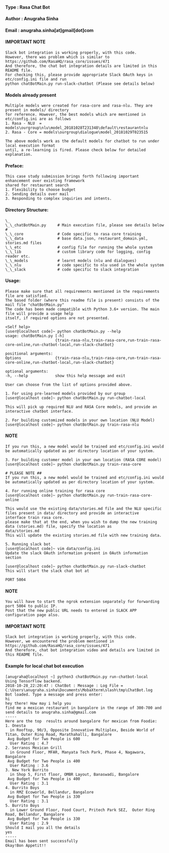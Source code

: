 #### Type    : Rasa Chat Bot
#### Author  : Anugraha Sinha
#### Email   : anugraha.sinha[at]gmail[dot]com

#### IMPORTANT NOTE ####
    Slack bot integration is working properly, with this code.
    However, there was problem which is similar to https://github.com/RasaHQ/rasa_core/issues/471
    And therefore, the chat bot integration details are limited in this README file.
    For checking this, please provide appropriate Slack OAuth keys in etc/config.ini file and run
    python chatBotMain.py run-slack-chatbot (Please see details below)
    
#### Models already present #####
    Multiple models were created for rasa-core and rasa-nlu. They are present in models/ directory
    for reference. However, the best models which are mentioned in etc/config.ini are as follows
    1. Rasa - NLU  = models\ourgroup\nlu\model_20181028T231348\default\restaurantnlu
    2. Rasa - Core = models\ourgroup\dialogue\model_20181029T023515
    
    The above models work as the default models for chatbot to run under local execution format
    until, a re-learning is fired. Please check below for detailed explanation.
    
#### Preface:
    This case study submission brings forth following important enhancement over existing framework
    shared for restaurant search
    1. Flexibility to choose budget
    2. Sending details over mail
    3. Responding to complex inquiries and intents.

#### Directory Structure:
    \_
    \_\_chatBotMain.py     # Main execution file, please see details below #
    \_\_core               # Code specific to rasa core training 
    \_\_data               # base data.json, restaurant_domain.yml, stories.md files
    \_\_etc                # config file for running the whole system
    \_\_lib                # custom library code for logging, config reader etc.
    \_\_models             # learnt models (nlu and dialogues)
    \_\_nlu                # code specific to nlu used in the whole system
    \_\_slack              # code specific to slack integration
    
    
#### Usage:
    Please make sure that all requirements mentioned in the requirements file are satisfied.
    The based folder (where this readme file is present) consists of the mail file "chatBotMain.py"
    The code has been made compatible with Python 3.6+ version. The main file will provide a usage help
    itself, if required options are not presented.
    
    <Self help>
    [user@localhost code]~ python chatBotMain.py --help
    usage: chatBotMain.py [-h]
                          {train-rasa-nlu,train-rasa-core,run-train-rasa-core-online,run-chatbot-local,run-slack-chatbot}

    positional arguments:
    Options               {train-rasa-nlu,train-rasa-core,run-train-rasa-core-online,run-chatbot-local,run-slack-chatbot}
    
    optional arguments:
    -h, --help            show this help message and exit
    
    User can choose from the list of options provided above.
    
    1. For using pre-learned models provided by our group
    [user@localhost code]~ python chatBotMain.py run-chatbot-local
    
    This will pick up required NLU and RASA Core models, and provide an interactive chatbot interface.
    
    2. For building customized models in your own location (NLU Model)
    [user@localhost code]~ python chatBotMain.py train-rasa-nlu
    
#### NOTE
    If you run this, a new model would be trained and etc/config.ini would be automatically updated as per directory location of your system.
    
    3. For building customer model in your own location (RASA CORE model)
    [user@localhost code]~ python chatBotMain.py train-rasa-core
    
    # PLEASE NOTE ##
    If you run this, a new model would be trained and etc/config.ini would be automatically updated as per directory location of your system.
    
    4. For running online training for rasa core
    [user@localhost code]~ python chatBotMain.py run-train-rasa-core-online
    
    This would use the existing data/stories.md file and the NLU specific files present in data/ directory and provide an interactive
    interface train rasa core.
    please make that at the end, when you wish to dump the new training data (stories.md) file, specify the location as
    data/stories.md
    This will update the existing stories.md file with new training data.
    
    5. Running slack bot
    [user@localhost code]~ vim data/config.ini
    Update the slack OAuth information present in OAuth information section
    
    [user@localhost code]~ python chatBotMain.py run-slack-chatbot
    This will start the slack chat bot at
    
    PORT 5004
    
#### NOTE
    You will have to start the ngrok extension separately for forwarding port 5004 to public IP.
    Post that the new public URL needs to entered in SLACK APP configuration page also.
    
    
#### IMPORTANT NOTE
    Slack bot integration is working properly, with this code.
    However, we encountered the problem mentioned in https://github.com/RasaHQ/rasa_core/issues/471
    And therefore, chat bot integration video and details are limited in this README file.
    
    
#### Example for local chat bot execution
    [anugraha@localhost ~] python3 chatBotMain.py run-chatbot-local
    Using TensorFlow backend.
    2018-10-28_22:20:47 : ChatBot : Message : Log File = C:\Users\anugraha.sinha\Documents\MobaXterm\slash\tmp\ChatBot.log
    Bot loaded. Type a message and press enter:
    hi
    hey there! How may i help you
    find me a mexican restaurant in bangalore in the range of 300-700 and send details to anugraha.sinha@gmail.com
    -----
    Here are the top  results around bangalore for mexican from Foodie:
    1. Onesta
      in Rooftop, 90/3, Opposite Innovative Multiplex, Beside World of Titan, Outer Ring Road, Marathahalli, Bangalore
     Avg Budget for Two People is 600
      User Rating : 4.7
    2. Serranos Mexican Grill
      in Ground Floor, MFAR, Manyata Tech Park, Phase 4, Nagawara, Bangalore
     Avg Budget for Two People is 400
      User Rating : 3.6
    3. New York Burrito
      in Shop 5, First floor, OMBR Layout, Banaswadi, Bangalore
     Avg Budget for Two People is 400
      User Rating : 3.1
    4. Burrito Boys
      in RMZ Ecoworld, Bellandur, Bangalore
     Avg Budget for Two People is 330
      User Rating : 3.1
    5. Burrito Boys
      in Lower Ground Floor, Food Court, Pritech Park SEZ,  Outer Ring Road, Bellandur, Bangalore
     Avg Budget for Two People is 330
      User Rating : 2.9
    Should I mail you all the details
    yes
    -----
    Email has been sent successfully
    Okay!Bon Appetit!!
